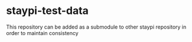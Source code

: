 # staypi-test-data
This repository can be added as a submodule to other staypi repository in order to maintain consistency
